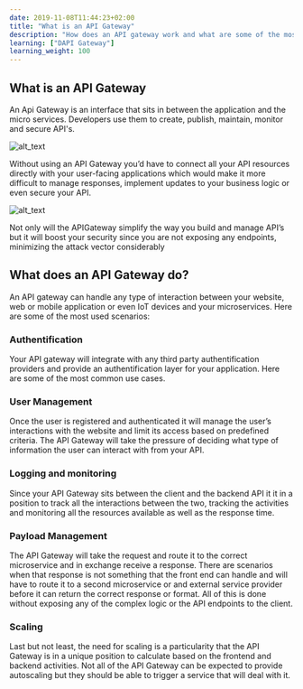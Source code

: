 ```yaml
---
date: 2019-11-08T11:44:23+02:00
title: "What is an API Gateway"
description: "How does an API gateway work and what are some of the most common usecases"
learning: ["DAPI Gateway"]
learning_weight: 100
---
```


## What is an API Gateway 

An Api Gateway is an interface that sits in between the application and the micro services. Developers use them to create, publish, maintain, monitor and secure API's.

![alt_text](images/with-apigw.jpg "image_tooltip")


Without using an API Gateway you’d have to connect all your API resources directly with your user-facing applications which would make it more difficult to manage responses, implement updates to your business logic or even secure your API.



![alt_text](images/no-api-gateway.jpg "image_tooltip")


Not only will the APIGateway simplify the way you build and manage API’s but it will boost your security since you are not exposing any endpoints, minimizing the attack vector considerably


## What does an API Gateway do?

An API gateway can handle any type of interaction between your website, web or mobile application or even IoT devices and your microservices. Here are some of the most used scenarios:


### Authentification

Your API gateway will integrate with any third party authentification providers and provide an authentification layer for your application. Here are some of the most common use cases.


### User Management

Once the user is registered and authenticated it will manage the user’s interactions with the website and limit its access based on predefined criteria. The API Gateway will take the pressure of deciding what type of information the user can interact with from your API.


### Logging and monitoring

Since your API Gateway sits between the client and the backend API it it in a position to track all the interactions between the two, tracking the activities and monitoring all the resources available as well as the response time.


### Payload Management

The API Gateway will take the request and route it to the correct microservice and in exchange receive a response. There are scenarios when that response is not something that the front end can handle and will have to route it to a second microservice or and external service provider before it can return the correct response or format. All of this is done without exposing any of the complex logic or the API endpoints to the client.


### Scaling

Last but not least, the need for scaling is a particularity that the API Gateway is in a unique position to calculate based on the frontend and backend activities. Not all of the API Gateway can be expected to provide autoscaling but they should be able to trigger a service that will deal with it.

<script type="application/ld+json">{"@context":"https://schema.org","@type":"FAQPage","mainEntity":[{"@type":"Question","name":"What is an APIGateway?","acceptedAnswer":{"@type":"Answer","text":"An API(2) gateway is an interface that sits in front of applications as an entry point for a predefined group of microservices(1). The Gateway handles API calls in a couple of ways. Some are going to be handed to a single service while others will be proxied off to multiple services based on predefined logic."}},{"@type":"Question","name":"What’s the benefit of using an API Gateway?","acceptedAnswer":{"@type":"Answer","text":"One of the biggest benefits of using API Gateways is that they allow users to condense the internal function or a subset of architecture in many different ways depending on the use case. It can handle singular requests or call multiple backend services and combine the result into a single response."}},{"@type":"Question","name":"What are the drawbacks of using API Gateways?","acceptedAnswer":{"@type":"Answer","text":"There’s a learning curve when it comes to architecting applications high availability applications at scale especially since the API gateway is going to be the single point on of entry between the front end and the APIs it will also act as a single point of failure.\n"}}]}</script>